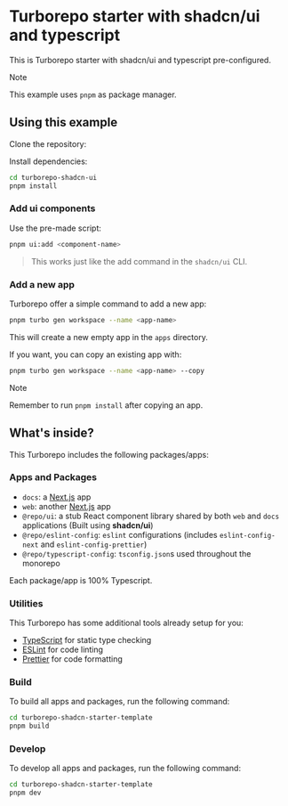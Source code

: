 # Turborepo starter with shadcn/ui and typescript

This is Turborepo starter with shadcn/ui and typescript pre-configured.

> [!NOTE]
> This example uses `pnpm` as package manager.


## Using this example

Clone the repository:

Install dependencies:

```sh
cd turborepo-shadcn-ui
pnpm install
```

### Add ui components

Use the pre-made script:

```sh
pnpm ui:add <component-name>
```

> This works just like the add command in the `shadcn/ui` CLI.

### Add a new app

Turborepo offer a simple command to add a new app:

```sh
pnpm turbo gen workspace --name <app-name>
```

This will create a new empty app in the `apps` directory.

If you want, you can copy an existing app with:

```sh
pnpm turbo gen workspace --name <app-name> --copy
```

> [!NOTE]
> Remember to run `pnpm install` after copying an app.

## What's inside?

This Turborepo includes the following packages/apps:

### Apps and Packages

- `docs`: a [Next.js](https://nextjs.org/) app
- `web`: another [Next.js](https://nextjs.org/) app
- `@repo/ui`: a stub React component library shared by both `web` and `docs` applications (Built using **shadcn/ui**)
- `@repo/eslint-config`: `eslint` configurations (includes `eslint-config-next` and `eslint-config-prettier`)
- `@repo/typescript-config`: `tsconfig.json`s used throughout the monorepo

Each package/app is 100% Typescript.

### Utilities

This Turborepo has some additional tools already setup for you:

- [TypeScript](https://www.typescriptlang.org/) for static type checking
- [ESLint](https://eslint.org/) for code linting
- [Prettier](https://prettier.io) for code formatting

### Build

To build all apps and packages, run the following command:

```sh
cd turborepo-shadcn-starter-template
pnpm build
```

### Develop

To develop all apps and packages, run the following command:

```sh
cd turborepo-shadcn-starter-template
pnpm dev
```
